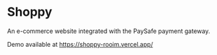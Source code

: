 # Shoppy

An e-commerce website integrated with the PaySafe payment gateway.

Demo available at https://shoppy-rooim.vercel.app/
